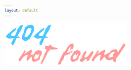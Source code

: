 ```yaml
---
layout: default
---
```


<!-- TODO: The height is not being applied to the image -->
<img src='/assets/img/404.png' alt='404 Not Found' height='140px'>
